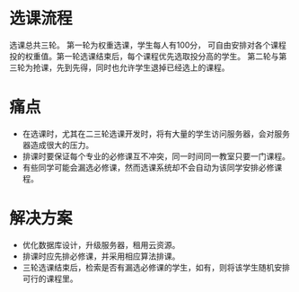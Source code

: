 # 选课流程

选课总共三轮。
第一轮为权重选课，学生每人有100分， 可自由安排对各个课程投的权重值。第一轮选课结束后，每个课程优先选取投分高的学生。
第二轮与第三轮为抢课，先到先得，同时也允许学生退掉已经选上的课程。

# 痛点

- 在选课时，尤其在二三轮选课开发时，将有大量的学生访问服务器，会对服务器造成很大的压力。
- 排课时要保证每个专业的必修课互不冲突，同一时间同一教室只要一门课程。
- 有些同学可能会漏选必修课，然而选课系统却不会自动为该同学安排必修课程。

# 解决方案

- 优化数据库设计，升级服务器，租用云资源。
- 排课时应先排必修课，并采用相应算法排课。
- 三轮选课结束后，检索是否有漏选必修课的学生，如有，则将该学生随机安排可行的课程里。

